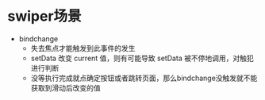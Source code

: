 # swiper场景

+ bindchange
  + 失去焦点才能触发到此事件的发生
  + setData 改变  current 值，则有可能导致  setData 被不停地调用，对触犯进行判断
  + 没等执行完成就点确定按钮或者跳转页面，那么bindchange没触发就不能获取到滑动后改变的值